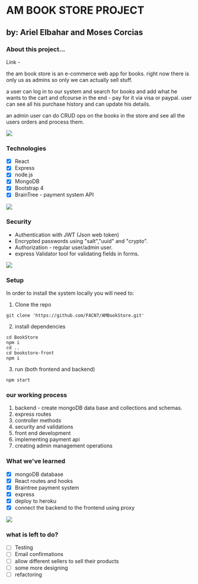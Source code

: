 # **AM BOOK STORE PROJECT**

## by: Ariel Elbahar and Moses Corcias

### About this project...

  Link - [](https://am-book-store.herokuapp.com/)

the am book store is an e-commerce web app for books. right now there is only us as admins so only we can actually sell stuff. 

a user can log in to our system and search for books and add what he wants to the cart and ofcourse in the end - pay for it via visa or paypal.
user can see all his purchase history and can update his details.

an admin user can do CRUD ops on the books in the store and see all the users orders and process them.

![](https://media.giphy.com/media/12imXZa2uBqf28/giphy.gif)



### Technologies


- [x]  React
- [x]  Express
- [x]  node.js
- [x]  MongoDB
- [x]  Bootstrap 4
- [x]  BrainTree - payment system API

![](https://media.giphy.com/media/CTX0ivSQbI78A/giphy.gif)

### Security 

* Authentication with JWT (Json web token)
* Encrypted passwords using "salt","uuid" and "crypto".
* Authorization - regular user/admin user.
* express Validator tool for validating fields in forms.

![](https://media.giphy.com/media/U04y6eLQGgWrK/giphy.gif)

### Setup

In order to install the system locally you will need to:

1. Clone the repo
```
git clone 'https://github.com/FACN7/AMBookStore.git'
```
2. install dependencies
```
cd BookStore
npm i
cd .. 
cd bookstore-front
npm i
```
3. run (both frontend and backend)
```
npm start
```

### our working process

1. backend - create mongoDB data base and collections and schemas.
2. express routes
3. controller methods
4. security and validations
5. front end development
6. implementing payment api
7. creating admin management operations

### What we've learned

- [x] mongoDB database
- [x] React routes and hooks
- [x] Braintree payment system
- [x] express 
- [x] deploy to heroku
- [x] connect the backend to the frontend using proxy

![](https://media.giphy.com/media/ZoAa7lsmym6UE/giphy.gif)


### what is left to do?

- [ ] Testing
- [ ] Email confirmations
- [ ] allow different sellers to sell their products 
- [ ] some more designing
- [ ] refactoring
